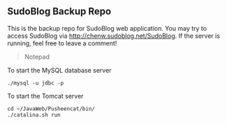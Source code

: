 ## SudoBlog Backup Repo

This is the backup repo for SudoBlog web application. You may try to access SudoBlog via http://chenw.sudoblog.net/SudoBlog. If the server is running, feel free to leave a comment!

> Notepad

To start the MySQL database server
```cd /usr/local/mysql/bin
./mysql -u jdbc -p
```
To start the Tomcat server
```
cd ~/JavaWeb/Pusheencat/bin/
./catalina.sh run
```
